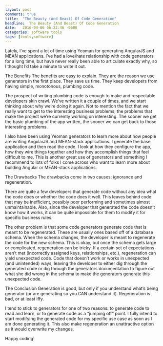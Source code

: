 ```yaml
---
layout: post
comments: true
title:  "The Beauty (And Beast) Of Code Generation"
headline:  The Beauty (And Beast) Of Code Generation
date:   2016-04-06 06:22:46 -0600
categories: software tools
tags: [tools,software]
---
```



Lately, I’ve spent a lot of time using Yeoman for generating AngularJS and MEAN applications. I’ve had a love/hate relationship with code generators for a long time, but have never really been able to articulate exactly why, so I thought I’d take a minute to write it out.

<!-- more -->

The Benefits
The benefits are easy to explain. They are the reason we use generators in the first place. They save us time. They keep developers from having simple, monotonous, plumbing code.

The prospect of writing plumbing code is enough to make and respectable developers skin crawl. We’ve written it a couple of times, and we start thinking about why we’re doing it again. Not to mention the fact that we really want to get to the interesting business problems; the problems that make the project we’re currently working on interesting. The sooner we get the basic plumbing of the app written, the sooner we can get back to those interesting problems.

I also have been using Yeoman generators to learn more about how people are writing AngularJS and MEAN-stack applications. I generate the base application and then read the code. I look at how they configure the app, how they wire things together and how they accomplish things that feel difficult to me. This is another great use of generators and something I recommend to lots of folks I come across who want to learn more about building Angular or MEAN-stack applications.

The Drawbacks
The drawbacks come in two causes: ignorance and regeneration.

There are quite a few developers that generate code without any idea what the code does or whether the code does it well. This leaves behind code that may be inefficient, possibly poor performing and sometimes almost unmaintainable. Also, since the developer that generated the code doesn’t know how it works, it can be quite impossible for them to modify it for specific business rules.

The other problem is that some code generators generate code that is meant to be regenerated. These are usually ones based off of a database schema. When the schema changes, the developer is meant to regenerate the code for the new schema. This is okay, but once the schema gets large or complicated, regeneration can be tricky. If a certain set of expectations aren’t met (incorrectly assigned keys, relationships, etc.), regeneration can yield unexpected code. Code that doesn’t work or works in unexpected (and unintended) ways, leaving the developer to either dig through the generated code or dig through the generators documentation to figure out what she did wrong in the schema to make the generators generate this unexpected code.

The Conclusion
Generation is good, but only if you understand what’s being generator (or are generating so you CAN understand it). Regeneration is bad, or at least iffy.

I tend to stick to generators for one of two reasons: to generate code to read and learn, or to generate code as a “jumping off” point. I fully intend to start modifying the generated code for my specific use case as soon as I am done generating it. This also make regeneration an unattractive option as it would overwrite my changes.

Happy coding!